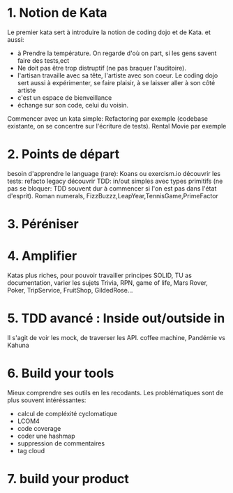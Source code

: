 # 1. Notion de Kata
Le premier kata sert à introduire la notion de coding dojo et de Kata. et aussi:
- à Prendre la température. On regarde d'où on part, si les gens savent faire des tests,ect
- Ne doit pas être trop distruptif (ne pas braquer l'auditoire).
- l'artisan travaille avec sa tête, l'artiste avec son coeur. Le coding dojo sert aussi à expérimenter, se faire plaisir, à se laisser aller à son côté artiste
- c'est un espace de bienveillance
- échange sur son code, celui du voisin.

Commencer avec un kata simple: Refactoring par exemple (codebase existante, on se concentre sur l'écriture de tests).
Rental Movie par exemple

# 2. Points de départ
besoin d'apprendre le language (rare): Koans ou exercism.io
découvrir les tests: refacto legacy
découvrir TDD: in/out simples avec types primitifs (ne pas se bloquer: TDD souvent dur à commencer si l'on est pas dans l'état d'esprit). Roman numerals, FizzBuzzz,LeapYear,TennisGame,PrimeFactor
        

# 3. Péréniser

# 4. Amplifier
Katas plus riches, pour pouvoir travailler principes SOLID, TU as documentation, varier les sujets
Trivia, RPN, game of life, Mars Rover, Poker, TripService, FruitShop, GildedRose...

# 5. TDD avancé : Inside out/outside in
Il s'agit de voir les mock, de traverser les API.
coffee machine, Pandémie vs Kahuna

# 6. Build your tools
Mieux comprendre ses outils en les recodants. Les problématiques sont de plus souvent intéréssantes:
- calcul de compléxité cyclomatique
- LCOM4
- code coverage
- coder une hashmap
- suppression de commentaires
- tag cloud

# 7. build your product

